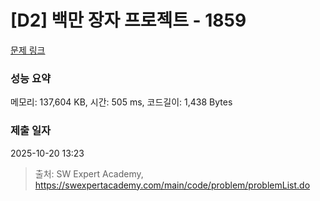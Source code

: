 # [D2] 백만 장자 프로젝트 - 1859 

[문제 링크](https://swexpertacademy.com/main/code/problem/problemDetail.do?contestProbId=AV5LrsUaDxcDFAXc) 

### 성능 요약

메모리: 137,604 KB, 시간: 505 ms, 코드길이: 1,438 Bytes

### 제출 일자

2025-10-20 13:23



> 출처: SW Expert Academy, https://swexpertacademy.com/main/code/problem/problemList.do